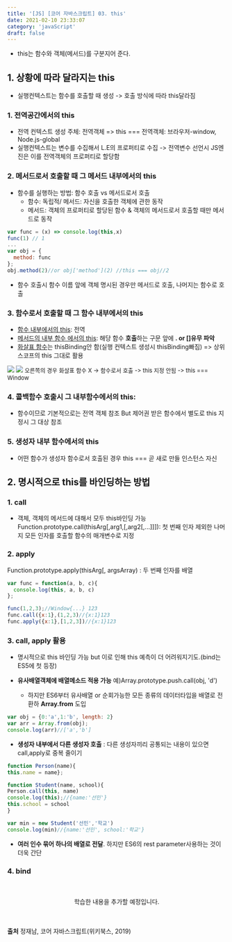 ```yaml
---
title: '[JS] [코어 자바스크립트] 03. this'
date: 2021-02-10 23:33:07
category: 'javaScript'
draft: false
---
```


- this는 함수와 객체(메서드)를 구분지어 준다.
  
## 1. 상황에 따라 달라지는 this
- 실행컨텍스트는 함수를 호출할 때 생성 -> 호출 방식에 따라 this달라짐
  
### 1. 전역공간에서의 this
- 전역 컨텍스트 생성 주체: 전역객체 => this === 전역객체: 브라우저-window, Node.js-global
- 실행컨텍스트는 변수를 수집해서 L.E의 프로퍼티로 수집 -> 전역변수 선언시 JS엔진은 이를 전역객체의 프로퍼티로 할당함
  
### 2. 메서드로서 호출할 때 그 메서드 내부에서의 this
- 함수를 실행하는 방법: 함수 호출 vs 메서드로서 호출
  - 함수: 독립적/ 메서드: 자신을 호출한 객체에 관한 동작 
  - 메서드: 객체의 프로퍼티로 할당된 함수 & 객체의 메서드로서 호출할 때만 메서드로 동작
  
```js
var func = (x) => console.log(this,x)
func(1) // 1
...
var obj = {
  method: func
};
obj.method(2)//or obj['method'](2) //this === obj//2
```
- 함수 호출시 함수 이름 앞에 객체 명시된 경우만 메서드로 호출, 나머지는 함수로 호출 

### 3. 함수로서 호출할 때 그 함수 내부에서의 this
- <U>함수 내부에서의 this</U>: 전역
- <U>메서드의 내부 함수 에서의 this</U>: 해당 함수 **호출**하는 구문 앞에 **. or []유무 파악**
- <U>화살표 함수</U>는 thisBinding안 함(실행 컨텍스트 생성시 thisBinding빠짐) => 상위 스코프의 this 그대로 활용
  
<img src = "https://user-images.githubusercontent.com/60782131/107139720-b33f9e80-6960-11eb-9adb-cebd2de7ec1c.png">
<img src = "https://user-images.githubusercontent.com/60782131/107139716-ac189080-6960-11eb-9bb1-50b2bc009e27.png">
  <font size =2>오른쪽의 경우 화살표 함수 X -> 함수로서 호출 -> this 지정 안됨 -> this === Window</font>


### 4. 콜백함수 호출시 그 내부함수에서의 this: 
- 함수이므로 기본적으로는 전역 객체 참조 But 제어권 받은 함수에서 별도로 this 지정시 그 대상 참조
### 5. 생성자 내부 함수에서의 this
- 어떤 함수가 생성자 함수로서 호출된 경우 this === 곧 새로 만들 인스턴스 자신

## 2. 명시적으로 this를 바인딩하는 방법
### 1. call 
- 객체, 객체의 메서드에 대해서 모두 this바인딩 가능
Function.prototype.call(thisArg[,arg1,[,arg2[,...]]]): 첫 번째 인자 제외한 나머지 모든 인자를 호출할 함수의 매개변수로 지정

### 2. apply
Function.prototype.apply(thisArg[, argsArray) : 두 번째 인자를 배열
```js
var func = function(a, b, c){
  console.log(this, a, b, c)
};

func(1,2,3);//Window{...} 123
func.call({x:1},(1,2,3)//{x:1}123
func.apply({x:1},[1,2,3])//{x:1}123
```

### 3. call, apply 활용
- 명시적으로 this 바인딩 가능 but 이로 인해 this 예측이 더 어려워지기도.(bind는 ES5에 첫 등장)
  
- **유사배열객체에 배열메소드 적용 가능** 예)Array.prototype.push.call(obj, 'd') 
  - 하지만 ES6부터 유사배열 or 순회가능한 모든 종류의 데이터타입을 배열로 전환하 **Array.from** 도입
  
```js
var obj = {0:'a',1:'b', length: 2}
var arr = Array.from(obj);
console.log(arr)//['a','b']
```

- **생성자 내부에서 다른 생성자 호출** : 다른 생성자끼리 공통되는 내용이 있으면 call,apply로 중복 줄이기
  
```js
function Person(name){
this.name = name};

function Student(name, school){
Person.call(this, name)
console.log(this);//{name:'선민'}
this.school = school
}

var min = new Student('선민','학교')
console.log(min)//{name:'선민', school:'학교'}
```
- **여러 인수 묶어 하나의 배열로 전달**. 하지만 ES6의 rest parameter사용하는 것이 더욱 간단
  
### 4. bind

<p align = "center">
<br />
<br />
학습한 내용을 추가할 예정입니다.
<br />
<br />
<br />
</p>

**출처** 정재남, 코어 자바스크립트(위키북스, 2019)
